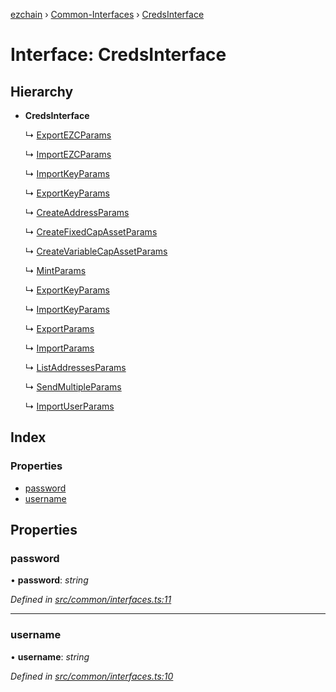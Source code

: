 [ezchain](../README.md) › [Common-Interfaces](../modules/common_interfaces.md) › [CredsInterface](common_interfaces.credsinterface.md)

# Interface: CredsInterface

## Hierarchy

* **CredsInterface**

  ↳ [ExportEZCParams](evm_interfaces.exportezcparams.md)

  ↳ [ImportEZCParams](evm_interfaces.importezcparams.md)

  ↳ [ImportKeyParams](evm_interfaces.importkeyparams.md)

  ↳ [ExportKeyParams](evm_interfaces.exportkeyparams.md)

  ↳ [CreateAddressParams](avm_interfaces.createaddressparams.md)

  ↳ [CreateFixedCapAssetParams](avm_interfaces.createfixedcapassetparams.md)

  ↳ [CreateVariableCapAssetParams](avm_interfaces.createvariablecapassetparams.md)

  ↳ [MintParams](avm_interfaces.mintparams.md)

  ↳ [ExportKeyParams](avm_interfaces.exportkeyparams.md)

  ↳ [ImportKeyParams](avm_interfaces.importkeyparams.md)

  ↳ [ExportParams](avm_interfaces.exportparams.md)

  ↳ [ImportParams](avm_interfaces.importparams.md)

  ↳ [ListAddressesParams](avm_interfaces.listaddressesparams.md)

  ↳ [SendMultipleParams](avm_interfaces.sendmultipleparams.md)

  ↳ [ImportUserParams](keystore_interfaces.importuserparams.md)

## Index

### Properties

* [password](common_interfaces.credsinterface.md#password)
* [username](common_interfaces.credsinterface.md#username)

## Properties

###  password

• **password**: *string*

*Defined in [src/common/interfaces.ts:11](https://github.com/EZChain-core/ezchainjs/blob/5511161/src/common/interfaces.ts#L11)*

___

###  username

• **username**: *string*

*Defined in [src/common/interfaces.ts:10](https://github.com/EZChain-core/ezchainjs/blob/5511161/src/common/interfaces.ts#L10)*
